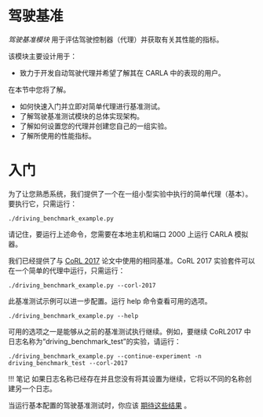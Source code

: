 # 驾驶基准
_驾驶基准模块_ 用于评估驾驶控制器（代理）并获取有关其性能的指标。

该模块主要设计用于：

- 致力于开发自动驾驶代理并希望了解其在 CARLA 中的表现的用户。

在本节中您将了解。

- 如何快速入门并立即对简单代理进行基准测试。
- 了解驾驶基准测试模块的总体实现架构。
- 了解如何设置您的代理并创建您自己的一组实验。
- 了解所使用的性能指标。


# 入门
为了让您熟悉系统，我们提供了一个在一组小型实验中执行的简单代理（基本）。要执行它，只需运行：
```shell
./driving_benchmark_example.py
```

请记住，要运行上述命令，您需要在本地主机和端口 2000 上运行 CARLA 模拟器。

我们已经提供了与 [CoRL 2017](http://proceedings.mlr.press/v78/dosovitskiy17a/dosovitskiy17a.pdf) 论文中使用的相同基准。CoRL 2017 实验套件可以在一个简单的代理中运行，只需运行：
```shell
./driving_benchmark_example.py --corl-2017
```

此基准测试示例可以进一步配置。运行 help 命令查看可用的选项。
```shell
./driving_benchmark_example.py --help
```

可用的选项之一是能够从之前的基准测试执行继续。例如，要继续 CoRL2017 中日志名称为“driving_benchmark_test”的实验，请运行：
```shell
./driving_benchmark_example.py --continue-experiment -n driving_benchmark_test --corl-2017
```

!!! 笔记
    如果日志名称已经存在并且您没有将其设置为继续，它将以不同的名称创建另一个日志。

当运行基本配置的驾驶基准测试时，你应该 [期待这些结果](https://carla.readthedocs.io/en/stable/benchmark_creating/#expected-results) 。




